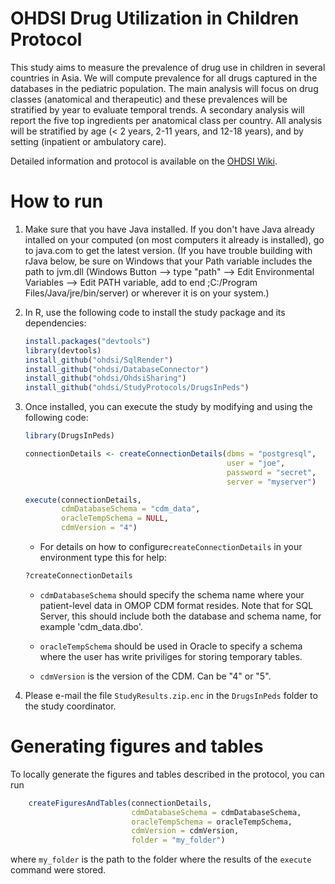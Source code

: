 OHDSI Drug Utilization in Children Protocol
===========================================

This study aims to measure the prevalence of drug use in children in several countries in Asia. We will compute prevalence for all drugs captured in the databases in the pediatric population. The main analysis will focus on drug classes (anatomical and therapeutic) and these prevalences will be stratified by year to evaluate temporal trends. A secondary analysis will report the five top ingredients per anatomical class per country. All analysis will be stratified by age (< 2 years, 2-11 years, and 12-18 years), and by setting (inpatient or ambulatory care).

Detailed information and protocol is available on the [OHDSI Wiki](http://www.ohdsi.org/web/wiki/doku.php?id=research:drugs_in_peds).

How to run
==========
1. Make sure that you have Java installed. If you don't have Java already intalled on your computed (on most computers it already is installed), go to java.com to get the latest version. (If you have trouble building with rJava below, be sure on Windows that your Path variable includes the path to jvm.dll (Windows Button --> type "path" --> Edit Environmental Variables --> Edit PATH variable, add to end ;C:/Program Files/Java/jre/bin/server) or wherever it is on your system.)

2. In R, use the following code to install the study package and its dependencies:

	```r
	install.packages("devtools")
	library(devtools)
	install_github("ohdsi/SqlRender")
	install_github("ohdsi/DatabaseConnector")
	install_github("ohdsi/OhdsiSharing")
	install_github("ohdsi/StudyProtocols/DrugsInPeds")
	```

3. Once installed, you can execute the study by modifying and using the following code:

	```r
	library(DrugsInPeds)

	connectionDetails <- createConnectionDetails(dbms = "postgresql",
												 user = "joe",
												 password = "secret",
												 server = "myserver")

	execute(connectionDetails,
			cdmDatabaseSchema = "cdm_data",
			oracleTempSchema = NULL,
			cdmVersion = "4")
	```

	* For details on how to configure```createConnectionDetails``` in your environment type this for help:
	```r
	?createConnectionDetails
	```

	* ```cdmDatabaseSchema``` should specify the schema name where your patient-level data in OMOP CDM format resides. Note that for SQL Server, this should include both the database and schema name, for example 'cdm_data.dbo'.

	* ```oracleTempSchema``` should be used in Oracle to specify a schema where the user has write priviliges for storing temporary tables.

	* ```cdmVersion``` is the version of the CDM. Can be "4" or "5".

4. Please e-mail the file ```StudyResults.zip.enc``` in the ```DrugsInPeds``` folder to the study coordinator.

Generating figures and tables
=============================

To locally generate the figures and tables described in the protocol, you can run

```r
    createFiguresAndTables(connectionDetails,
                           cdmDatabaseSchema = cdmDatabaseSchema,
                           oracleTempSchema = oracleTempSchema,
                           cdmVersion = cdmVersion,
                           folder = "my_folder")
```

where ```my_folder``` is the path to the folder where the results of the ```execute``` command were stored.
